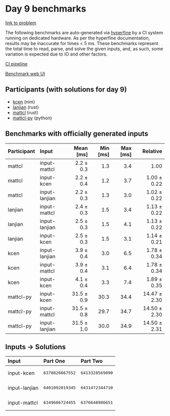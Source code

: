 # Day 9 benchmarks

[link to problem](https://adventofcode.com/2024/day/9)

The following benchmarks are auto-generated via
[hyperfine](https://github.com/sharkdp/hyperfine) by a CI system running on
dedicated hardware. As per the hyperfine documentation, results may be
inaccurate for times < 5 ms. These benchmarks represent the total time to read,
parse, and solve the given inputs, and, as such, some variation is expected due
to IO and other factors.

[CI pipeline](http://ci.papercode.net:8080/teams/main/pipelines/aoc2024)

[Benchmark web UI](https://aoc.ancalagon.black)


## Participants (with solutions for day 9)

- [kcen](https://github.com/kcen/aoc2024) (nim)
- [lanjian](https://github.com/lanjian/aoc-2024) (rust)
- [mattcl](https://github.com/mattcl/aoc2024) (rust)
- [mattcl-py](https://github.com/mattcl/aoc2024-py) (python)


## Benchmarks with officially generated inputs

| Participant | Input | Mean [ms] | Min [ms] | Max [ms] | Relative |
|:---|:---|---:|---:|---:|---:|
| mattcl | input-mattcl | 2.2 ± 0.3 | 1.3 | 3.4 | 1.00 |
| mattcl | input-kcen | 2.2 ± 0.4 | 1.2 | 3.7 | 1.00 ± 0.22 |
| mattcl | input-lanjian | 2.2 ± 0.3 | 1.3 | 3.0 | 1.02 ± 0.22 |
| lanjian | input-mattcl | 2.4 ± 0.3 | 1.5 | 3.4 | 1.13 ± 0.22 |
| lanjian | input-lanjian | 2.5 ± 0.3 | 1.5 | 4.1 | 1.13 ± 0.22 |
| lanjian | input-kcen | 2.5 ± 0.3 | 1.5 | 3.1 | 1.14 ± 0.21 |
| kcen | input-lanjian | 3.9 ± 0.4 | 3.0 | 6.5 | 1.78 ± 0.34 |
| kcen | input-mattcl | 3.9 ± 0.4 | 3.1 | 6.4 | 1.78 ± 0.34 |
| kcen | input-kcen | 4.1 ± 0.4 | 3.3 | 7.4 | 1.89 ± 0.35 |
| mattcl-py | input-kcen | 31.5 ± 0.9 | 30.3 | 34.4 | 14.47 ± 2.30 |
| mattcl-py | input-mattcl | 31.5 ± 0.8 | 29.7 | 34.7 | 14.50 ± 2.30 |
| mattcl-py | input-lanjian | 31.5 ± 1.0 | 30.0 | 34.9 | 14.50 ± 2.31 |


## Inputs -> Solutions

| Input | Part One | Part Two |
|:---|:---|:---|
|input-kcen|<pre>6378826667552</pre>|<pre>6413328569890</pre>|
|input-lanjian|<pre>6401092019345</pre>|<pre>6431472344710</pre>|
|input-mattcl|<pre>6349606724455</pre>|<pre>6376648986651</pre>|